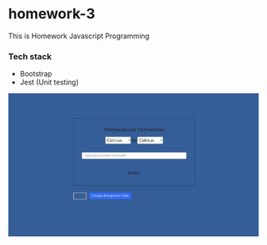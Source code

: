# homework-3
This is Homework Javascript Programming

### Tech stack
- Bootstrap
- Jest (Unit testing)

![alt text](https://github.com/emrizkiem/homework-3/blob/master/assets/image/result.png)
